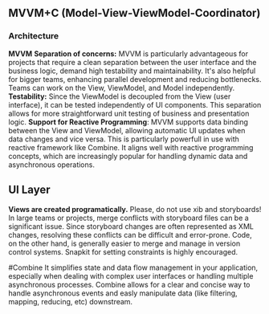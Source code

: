 
## MVVM+C (Model-View-ViewModel-Coordinator)

### Architecture
**MVVM** 
 **Separation of concerns:** MVVM is particularly advantageous for projects that require a clean separation between the user interface and the business logic, demand high testability and maintainability. It's also helpful for bigger teams, enhancing parallel development and reducing bottlenecks. Teams can work on the View, ViewModel, and Model independently.
 **Testability:** Since the ViewModel is decoupled from the View (user interface), it can be tested independently of UI components. This separation allows for more straightforward unit testing of business and presentation logic.
 **Support for Reactive Programming**: MVVM supports data binding between the View and ViewModel, allowing automatic UI updates when data changes and vice versa. This is particularly powerfull in use with reactive framework like Combine. It aligns well with reactive programming concepts, which are increasingly popular for handling dynamic data and asynchronous operations.

## UI Layer
**Views are created programatically.**
Please, do not use xib and storyboards! In large teams or projects, merge conflicts with storyboard files can be a significant issue. Since storyboard changes are often represented as XML changes, resolving these conflicts can be difficult and error-prone. Code, on the other hand, is generally easier to merge and manage in version control systems. Snapkit for setting constraints is highly encouraged. 

#Combine
It simplifies state and data flow management in your application, especially when dealing with complex user interfaces or handling multiple asynchronous processes. Combine allows for a clear and concise way to handle asynchronous events and easly manipulate data (like filtering, mapping, reducing, etc) downstream.
